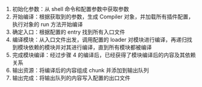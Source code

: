1. 初始化参数：从 shell 命令和配置参数中获取参数
2. 开始编译：根据获取到的参数，生成 Compiler 对象，并加载所有插件配置，执行对象的 run 方法开始编译
3. 确定入口：根据配置的 entry 找到所有入口文件
4. 编译模块：从入口文件出发，调用配置的 loader 对模块进行编译，再递归找到模块依赖的模块并对其进行编译，直到所有模块都被编译
5. 完成模块编译：经过步骤 4 的编译后，已经获得了模块编译后的内容及其依赖关系
6. 输出资源：将编译后的内容组成 chunk 并添加到输出队列
7. 输出完成：将输出队列的内容写入配置的出口文件
